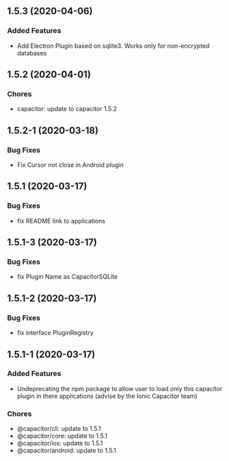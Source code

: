## 1.5.3 (2020-04-06)

### Added Features

* Add Electron Plugin based on sqlite3. Works only for non-encrypted databases

## 1.5.2 (2020-04-01)

### Chores

* capacitor: update to capacitor 1.5.2

## 1.5.2-1 (2020-03-18)

### Bug Fixes

* Fix Cursor not close in Android plugin

## 1.5.1 (2020-03-17)

### Bug Fixes

* fix README link to applications

## 1.5.1-3 (2020-03-17)

### Bug Fixes

* fix Plugin Name as CapacitorSQLite

## 1.5.1-2 (2020-03-17)

### Bug Fixes

* fix interface PluginRegistry 

## 1.5.1-1 (2020-03-17)

### Added Features

* Undeprecating the npm package to allow user to load only this capacitor plugin in there applications (advise by the Ionic Capacitor team)

### Chores

* @capacitor/cli: update to 1.5.1 
* @capacitor/core: update to 1.5.1 
* @capacitor/ios: update to 1.5.1 
* @capacitor/android: update to 1.5.1 
 
